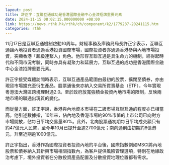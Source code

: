 ```yaml
---
layout: post
title: 許正宇：互聯互通成功是香港國際金融中心金漆招牌重要元素
date: 2024-11-15 08:02:15.000000000 +08:00
link: https://news.rthk.hk/rthk/ch/component/k2/1779237-20241115.htm
categories: rthk
---
```


11月17日是互聯互通機制啟動10周年。財經事務及庫務局局長許正宇表示，互聯互通讓內地投資者通過香港投資國際市場，國際投資者亦通過香港參與內地市場投資，突顯香港「超級連繫人」角色。他形容互聯互通是具生命力的機制，經得起時代和不同市況考驗，同時亦具有凝聚力和延展力，互聯互通的成功是香港國際金融中心金漆招牌重要元素。

許正宇接受媒體訪問時表示，互聯互通產品範圍由最初的股票，擴闊至債券，亦由現貨市場擴充至衍生產品。股票通後來亦納入交易所買賣基金（ETF），今年實現粵港澳大灣區跨境理財通2.0。至於政府放寬強積金投資內地市場的限制，反映兩地市場的聯通出現質的變化。

而從量方面，許正宇說，香港與內地資本市場在二級市場互聯互通的程度亦已相當高。他引述數據指，10年來，佔內地及香港市場約90%市值的上市公司已向對方市場開放，佔每日平均交易量80%。此外，北向股票通初期每日平均成交額只有約47億元人民幣，至今年10月已提升至逾2700億元；南向通則由初期約8億港元，升至近期逾1000億元。

許正宇指出，香港作為國際投資者投資內地的平台後，國際指數例如MSCI將內地股票和債券納入其新興市場相關指數內，為客戶提供風險管理選項，特別在地緣政治考慮下，境外投資者在分散投資產品配置及分散投資地理位置都有需求。
